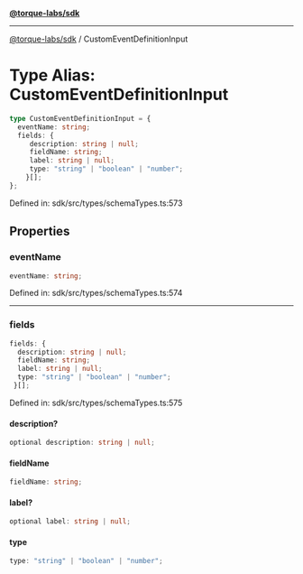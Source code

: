 [**@torque-labs/sdk**](../README.md)

***

[@torque-labs/sdk](../README.md) / CustomEventDefinitionInput

# Type Alias: CustomEventDefinitionInput

```ts
type CustomEventDefinitionInput = {
  eventName: string;
  fields: {
     description: string | null;
     fieldName: string;
     label: string | null;
     type: "string" | "boolean" | "number";
    }[];
};
```

Defined in: sdk/src/types/schemaTypes.ts:573

## Properties

### eventName

```ts
eventName: string;
```

Defined in: sdk/src/types/schemaTypes.ts:574

***

### fields

```ts
fields: {
  description: string | null;
  fieldName: string;
  label: string | null;
  type: "string" | "boolean" | "number";
 }[];
```

Defined in: sdk/src/types/schemaTypes.ts:575

#### description?

```ts
optional description: string | null;
```

#### fieldName

```ts
fieldName: string;
```

#### label?

```ts
optional label: string | null;
```

#### type

```ts
type: "string" | "boolean" | "number";
```
